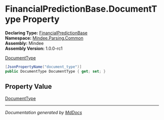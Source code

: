 ﻿<!--  
  <auto-generated>   
    The contents of this file were generated by a tool.  
    Changes to this file may be list if the file is regenerated  
  </auto-generated>   
-->

# FinancialPredictionBase.DocumentType Property

**Declaring Type:** [FinancialPredictionBase](../index.md)  
**Namespace:** [Mindee.Parsing.Common](../../index.md)  
**Assembly:** Mindee  
**Assembly Version:** 1.0.0\-rc1

[DocumentType](../../DocumentType/index.md)

```csharp
[JsonPropertyName("document_type")]
public DocumentType DocumentType { get; set; }
```

## Property Value

[DocumentType](../../DocumentType/index.md)

___

*Documentation generated by [MdDocs](https://github.com/ap0llo/mddocs)*
